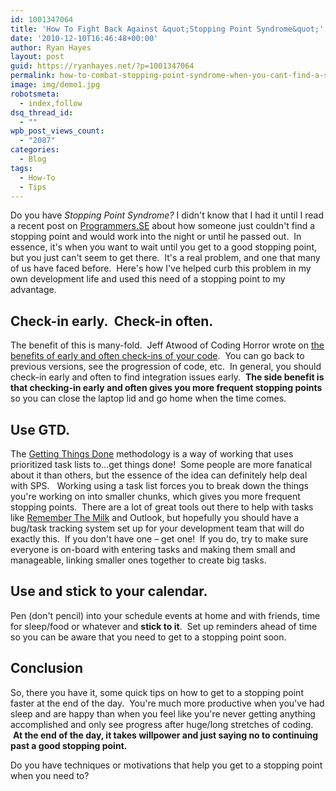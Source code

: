 ```yaml
---
id: 1001347064
title: 'How To Fight Back Against &quot;Stopping Point Syndrome&quot;'
date: '2010-12-10T16:46:48+00:00'
author: Ryan Hayes
layout: post
guid: https://ryanhayes.net/?p=1001347064
permalink: how-to-combat-stopping-point-syndrome-when-you-cant-find-a-stopping-point/
image: img/demo1.jpg
robotsmeta:
  - index,follow
dsq_thread_id:
  - ""
wpb_post_views_count:
  - "2087"
categories:
  - Blog
tags:
  - How-To
  - Tips
---
```

Do you have _Stopping Point Syndrome?_ I didn't know that I had it until I read a recent post on [Programmers.SE](https://programmers.stackexchange.com/questions/25234/what-to-do-about-stopping-point-syndrome/25243#25243) about how someone just couldn't find a stopping point and would work into the night or until he passed out.  In essence, it's when you want to wait until you get to a good stopping point, but you just can't seem to get there.  It's a real problem, and one that many of us have faced before.  Here's how I've helped curb this problem in my own development life and used this need of a stopping point to my advantage.<!--more-->

## **Check-in early.  Check-in often.**

The benefit of this is many-fold.  Jeff Atwood of Coding Horror wrote on [the benefits of early and often check-ins of your code](https://www.codinghorror.com/blog/2008/08/check-in-early-check-in-often.html).  You can go back to previous versions, see the progression of code, etc.  In general, you should check-in early and often to find integration issues early.  **The side benefit is that checking-in early and often gives you more frequent stopping points** so you can close the laptop lid and go home when the time comes.

## **Use GTD.**

The [Getting Things Done](https://en.wikipedia.org/wiki/Getting_Things_Done) methodology is a way of working that uses prioritized task lists to&#8230;get things done!  Some people are more fanatical about it than others, but the essence of the idea can definitely help deal with SPS.   Working using a task list forces you to break down the things you're working on into smaller chunks, which gives you more frequent stopping points.  There are a lot of great tools out there to help with tasks like [Remember The Milk](https://rememberthemilk.com) and Outlook, but hopefully you should have a bug/task tracking system set up for your development team that will do exactly this.  If you don't have one &#8211; get one!  If you do, try to make sure everyone is on-board with entering tasks and making them small and manageable, linking smaller ones together to create big tasks.

## **Use and stick to your calendar.**

Pen (don't pencil) into your schedule events at home and with friends, time for sleep/food or whatever and **stick to it**.  Set up reminders ahead of time so you can be aware that you need to get to a stopping point soon.

## Conclusion

So, there you have it, some quick tips on how to get to a stopping point faster at the end of the day.  You're much more productive when you've had sleep and are happy than when you feel like you're never getting anything accomplished and only see progress after huge/long stretches of coding.  **At the end of the day, it takes willpower and just saying no to continuing past a good stopping point.**

Do you have techniques or motivations that help you get to a stopping point when you need to?
